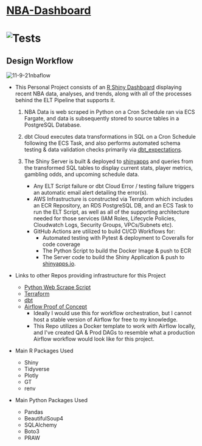 # [NBA-Dashboard](https://jyablonski.shinyapps.io/nbadashboard)

# ![Tests](https://github.com/jyablonski/NBA-Dashboard/actions/workflows/deploy.yml/badge.svg)

## Design Workflow

![11-9-21nbaflow](https://user-images.githubusercontent.com/16946556/141023947-e6b879c3-24c3-400a-abb2-77e75dbf1dc2.jpg)

* This Personal Project consists of an [R Shiny Dashboard](https://jyablonski.shinyapps.io/nbadashboard) displaying recent NBA data, analyses, and trends, along with all of the processes behind the ELT Pipeline that supports it.

	1. NBA Data is web scraped in Python on a Cron Schedule ran via ECS Fargate, and data is subsequently stored to source tables in a PostgreSQL Database.
	2.  dbt Cloud executes data transformations in SQL on a Cron Schedule following the ECS Task, and also performs automated schema testing & data validation checks primarily via [dbt_expectations](https://github.com/calogica/dbt-expectations).
	3. The Shiny Server is built & deployed to [shinyapps](https://www.shinyapps.io) and queries from the transformed SQL tables to display current stats, player metrics, gambling odds, and upcoming schedule data.

		* Any ELT Script failure or dbt Cloud Error / testing failure triggers an automatic email alert detailing the error(s).
		* AWS Infrastructure is constructed via Terraform which includes an ECR Repository, an RDS PostgreSQL DB, and an ECS Task to run the ELT Script, as well as all of the supporting architecture needed for those services (IAM Roles, Lifecycle Policies, Cloudwatch Logs, Security Groups, VPCs/Subnets etc).
		* GitHub Actions are utilized to build CI/CD Workflows for:
			*  Automated testing with Pytest & deployment to Coveralls for code coverage
			*  The Python Script to build the Docker Image & push to ECR
			*  The Server code to build the Shiny Application & push to [shinyapps.io](https://www.shinyapps.io/).

  
* Links to other Repos providing infrastructure for this Project

	* [Python Web Scrape Script](https://github.com/jyablonski/python_docker)
	* [Terraform](https://github.com/jyablonski/aws_terraform/)
	* [dbt](https://github.com/jyablonski/nba_elt_dbt)
	* [Airflow Proof of Concept](https://github.com/jyablonski/nba_elt_airflow)
		* Ideally I would use this for workflow orchestration, but I cannot host a stable version of Airflow for free to my knowledge.
		* This Repo utilizes a Docker template to work with Airflow locally, and I've created QA & Prod DAGs to resemble what a production Airflow workflow would look like for this project.

  
* Main R Packages Used

	* Shiny
	* Tidyverse
	* Plotly
	* GT
	* renv

  
* Main Python Packages Used

	* Pandas
	* BeautifulSoup4
	* SQLAlchemy
	* Boto3
	* PRAW